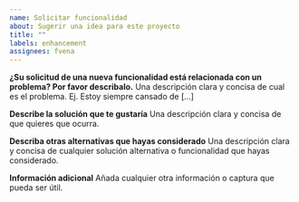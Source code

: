 ```yaml
---
name: Solicitar funcionalidad
about: Sugerir una idea para este proyecto
title: ""
labels: enhancement
assignees: fvena
---
```


**¿Su solicitud de una nueva funcionalidad está relacionada con un problema? Por favor describalo.**
Una descripción clara y concisa de cual es el problema. Ej. Estoy siempre cansado de [...]

**Describe la solución que te gustaría**
Una descripción clara y concisa de que quieres que ocurra.

**Describa otras alternativas que hayas considerado**
Una descripción clara y concisa de cualquier solución alternativa o funcionalidad que hayas considerado.

**Información adicional**
Añada cualquier otra información o captura que pueda ser útil.
